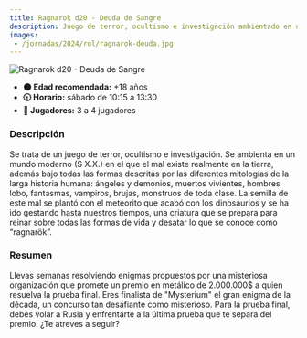 ```yaml
---
title: Ragnarok d20 - Deuda de Sangre
description: Juego de terror, ocultismo e investigación ambientado en un mundo moderno con criaturas de diversas mitologías.
images:
 - /jornadas/2024/rol/ragnarok-deuda.jpg
---
```


![Ragnarok d20 - Deuda de Sangre](../ragnarok-deuda.jpg)

- **🌑 Edad recomendada:** +18 años
- **🕥 Horario:** sábado de 10:15 a 13:30
- **👥 Jugadores:** 3 a 4 jugadores

### Descripción

Se trata de un juego de terror, ocultismo e investigación. Se ambienta en un mundo moderno (S X.X.)  en el que el mal existe realmente en la tierra, además bajo todas las formas descritas por las diferentes mitologías de la larga historia humana: ángeles y demonios, muertos vivientes, hombres lobo, fantasmas, vampiros, brujas, monstruos de toda clase. La semilla de este mal se plantó con el meteorito que acabó con los dinosaurios y se ha ido gestando hasta nuestros tiempos, una criatura que se prepara para reinar sobre todas las formas de vida y desatar lo que se conoce como “ragnarök”.

### Resumen

Llevas semanas resolviendo enigmas propuestos por una misteriosa organización que promete un premio en metálico de 2.000.000$ a quien resuelva la prueba final. Eres finalista de "Mysterium" el gran enigma de la década, un concurso tan desafiante como misterioso. Para la prueba final, debes volar a Rusia y enfrentarte a la última prueba que te separa del premio. ¿Te atreves a seguir?